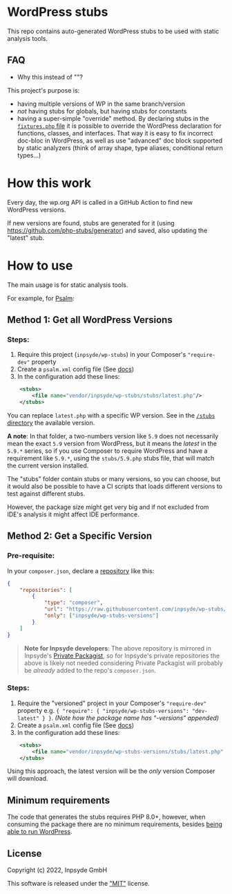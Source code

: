 # WordPress stubs

This repo contains auto-generated WordPress stubs to be used with static analysis tools.


## FAQ

- Why this instead of "<insert exiting project here>"?
  
This project's purpose is:
  - having multiple versions of WP in the same branch/version
  - _not_ having stubs for globals, but having stubs for constants
  - having a super-simple "override" method. By declaring stubs in the [`fixtures.php` file](https://github.com/inpsyde/wp-stubs/blob/main/fixtures.php) 
    it is possible to override the WordPress declaration for functions, classes, and interfaces.
    That way it is easy to fix incorrect doc-bloc in WordPress, as well as use "advanced" doc block
    supported by static analyzers (think of array shape, type aliases, conditional return types...)
    
    
# How this work

Every day, the wp.org API is called in a GitHub Action to find new WordPress versions.

If new versions are found, stubs are generated for it (using https://github.com/php-stubs/generator) and saved, also updating the "latest" stub.


# How to use

The main usage is for static analysis tools.

For example, for [Psalm](https://psalm.dev/):


## Method 1: Get all WordPress Versions

### Steps:

1. Require this project (`inpsyde/wp-stubs`) in your Composer's `"require-dev"` property
2. Create a `psalm.xml` config file (See [docs](https://psalm.dev/docs/running_psalm/configuration/))
3. In the configuration add these lines:

```xml
    <stubs>
        <file name="vendor/inpsyde/wp-stubs/stubs/latest.php"/>
    </stubs>
```

You can replace `latest.php` with a specific WP version. See in the [`/stubs` directory](https://github.com/inpsyde/wp-stubs/tree/main/stubs) the available version.

**A note**: In that folder, a two-numbers version like `5.9` does not necessarily mean the exact `5.9` version 
from WordPress, but it means the _latest_ in the `5.9.*` series, so if you use Composer to require WordPress
and have a requirement like `5.9.*`, using the `stubs/5.9.php` stubs file, that will match the current version
installed.

The "stubs" folder contain stubs or many versions, so you can choose, but it would also be possible
to have a CI scripts that loads different versions to test against different stubs.

However, the package size might get very big and if not excluded from IDE's analysis it might affect
IDE performance.


## Method 2: Get a Specific Version

### Pre-requisite:
 
In your `composer.json`, declare a [repository](https://getcomposer.org/doc/05-repositories.md#repository)
like this:

```json
{
    "repositories": [
        {
            "type": "composer",
            "url": "https://raw.githubusercontent.com/inpsyde/wp-stubs/main",
            "only": ["inpsyde/wp-stubs-versions"]
        }
    ]
}
```

> **Note for Inpsyde developers**: The above repository is mirrored in Inpsyde's 
[Private Packagist](https://packagist.com/), so for Inpsyde's private repositories the above is likely
not needed considering Private Packagist will probably be _already_ added to the repo's `composer.json`.

### Steps:

1. Require the "versioned" project in your Composer's `"require-dev"` property e.g.
   `{ "require": { "inpsyde/wp-stubs-versions": "dev-latest" } }`.
   _(Note how the package name has "-versions" appended)_
2. Create a `psalm.xml` config file (See [docs](https://psalm.dev/docs/running_psalm/configuration/))
3. In the configuration add these lines:

```xml
    <stubs>
        <file name="vendor/inpsyde/wp-stubs-versions/stubs/latest.php" />
    </stubs>
```

Using this approach, the latest version will be the *only* version Composer will download.


## Minimum requirements

The code that generates the stubs requires PHP 8.0+, however, when consuming the package there are no
minimum requirements, besides [being able to run WordPress](https://wordpress.org/about/requirements/).


## License

Copyright (c) 2022, Inpsyde GmbH

This software is released under the ["MIT"](LICENSE) license.
